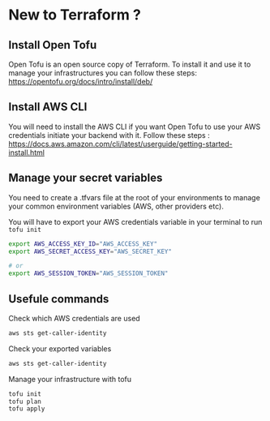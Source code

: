 # New to Terraform ?

## Install Open Tofu

Open Tofu is an open source copy of Terraform. To install it and use it to manage your infrastructures you can follow these steps:
https://opentofu.org/docs/intro/install/deb/

## Install AWS CLI

You will need to install the AWS CLI if you want Open Tofu to use your AWS credentials initiate your backend with it.
Follow these steps : 
https://docs.aws.amazon.com/cli/latest/userguide/getting-started-install.html

## Manage your secret variables

You need to create a .tfvars file at the root of your environments to manage your common environment variables (AWS, other providers etc).

You will have to export your AWS credentials variable in your terminal to run ```tofu init```  

```bash
export AWS_ACCESS_KEY_ID="AWS_ACCESS_KEY"
export AWS_SECRET_ACCESS_KEY="AWS_SECRET_KEY"

# or 
export AWS_SESSION_TOKEN="AWS_SESSION_TOKEN" 
```


## Usefule commands

Check which AWS credentials are used

```bash 
aws sts get-caller-identity
```

Check your exported variables

```bash 
aws sts get-caller-identity
```

Manage your infrastructure with tofu

```bash 
tofu init
tofu plan 
tofu apply
```
